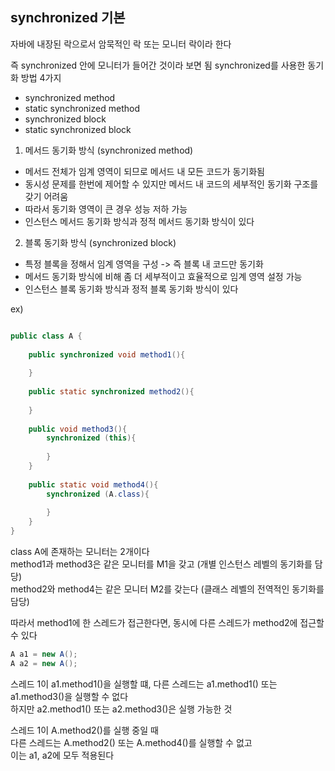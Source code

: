 ## synchronized 기본

자바에 내장된 락으로서 암묵적인 락 또는 모니터 락이라 한다

즉 synchronized 안에 모니터가 들어간 것이라 보면 됨
synchronized를 사용한 동기화 방법 4가지
- synchronized method
- static synchronized method
- synchronized block
- static synchronized block


1. 메서드 동기화 방식 (synchronized method)
- 메서드 전체가 임계 영역이 되므로 메서드 내 모든 코드가 동기화됨
- 동시성 문제를 한번에 제어할 수 있지만 메서드 내 코드의 세부적인 동기화 구조를 갖기 어려움
- 따라서 동기화 영역이 큰 경우 성능 저하 가능
- 인스턴스 메서드 동기화 방식과 정적 메서드 동기화 방식이 있다

2. 블록 동기화 방식 (synchronized block)
- 특정 블록을 정해서 임계 영역을 구성 -> 즉 블록 내 코드만 동기화
- 메서드 동기화 방식에 비해 좀 더 세부적이고 효율적으로 임계 영역 설정 가능
- 인스턴스 블록 동기화 방식과 정적 블록 동기화 방식이 있다


ex)
```java

public class A {
    
    public synchronized void method1(){
        
    }
    
    public static synchronized method2(){
        
    }
    
    public void method3(){
        synchronized (this){
            
        }
    }
    
    public static void method4(){
        synchronized (A.class){
            
        }
    }
}

```
class A에 존재하는 모니터는 2개이다<br>
method1과 method3은 같은 모니터를 M1을 갖고 (개별 인스턴스 레벨의 동기화를 담당)<br>
method2와 method4는 같은 모니터 M2를 갖는다 (클래스 레벨의 전역적인 동기화를 담당)<br>

따라서 method1에 한 스레드가 접근한다면, 동시에 다른 스레드가 method2에 접근할 수 있다

```java
A a1 = new A();
A a2 = new A();
```


스레드 1이 a1.method1()을 실행할 떄, 다른 스레드는 a1.method1() 또는 a1.method3()을 실행할 수 없다<br>
하지만 a2.method1() 또는 a2.method3()은 실행 가능한 것<br>

스레드 1이 A.method2()를 실행 중일 때<br>
다른 스레드는 A.method2() 또는 A.method4()를 실행할 수 없고<br>
이는 a1, a2에 모두 적용된다